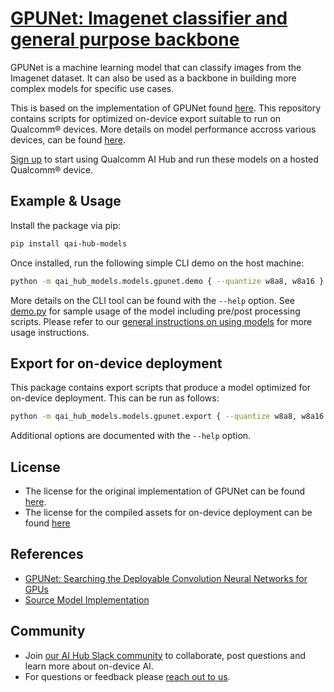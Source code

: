 # [GPUNet: Imagenet classifier and general purpose backbone](https://aihub.qualcomm.com/models/gpunet)

GPUNet is a machine learning model that can classify images from the Imagenet dataset. It can also be used as a backbone in building more complex models for specific use cases.

This is based on the implementation of GPUNet found [here](https://github.com/NVIDIA/DeepLearningExamples/tree/master/PyTorch/Classification/GPUNet). This repository contains scripts for optimized on-device
export suitable to run on Qualcomm® devices. More details on model performance
accross various devices, can be found [here](https://aihub.qualcomm.com/models/gpunet).

[Sign up](https://myaccount.qualcomm.com/signup) to start using Qualcomm AI Hub and run these models on a hosted Qualcomm® device.




## Example & Usage

Install the package via pip:
```bash
pip install qai-hub-models
```


Once installed, run the following simple CLI demo on the host machine:

```bash
python -m qai_hub_models.models.gpunet.demo { --quantize w8a8, w8a16 }
```
More details on the CLI tool can be found with the `--help` option. See
[demo.py](demo.py) for sample usage of the model including pre/post processing
scripts. Please refer to our [general instructions on using
models](../../../#getting-started) for more usage instructions.

## Export for on-device deployment

This package contains export scripts that produce a model optimized for
on-device deployment. This can be run as follows:

```bash
python -m qai_hub_models.models.gpunet.export { --quantize w8a8, w8a16 }
```
Additional options are documented with the `--help` option.


## License
* The license for the original implementation of GPUNet can be found
  [here](http://www.apache.org/licenses/LICENSE-2.0).
* The license for the compiled assets for on-device deployment can be found [here](https://qaihub-public-assets.s3.us-west-2.amazonaws.com/qai-hub-models/Qualcomm+AI+Hub+Proprietary+License.pdf)


## References
* [GPUNet: Searching the Deployable Convolution Neural Networks for GPUs](https://arxiv.org/abs/2205.00841)
* [Source Model Implementation](https://github.com/NVIDIA/DeepLearningExamples/tree/master/PyTorch/Classification/GPUNet)



## Community
* Join [our AI Hub Slack community](https://aihub.qualcomm.com/community/slack) to collaborate, post questions and learn more about on-device AI.
* For questions or feedback please [reach out to us](mailto:ai-hub-support@qti.qualcomm.com).
